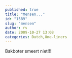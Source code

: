 ```yaml
---
published: true
title: "Mensen..."
id: "1589"
slug: "mensen"
author: rv
date: 2009-10-27 13:08
categories: Dutch,One-liners
---
```

Bakboter smeert niet!!!